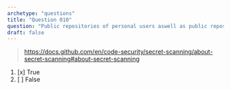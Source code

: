 ```yaml
---
archetype: "questions"
title: "Question 010"
question: "Public repositories of personal users aswell as public repositories owned by organizations can use secret scanning for free."
draft: false
---
```



> https://docs.github.com/en/code-security/secret-scanning/about-secret-scanning#about-secret-scanning
1. [x] True
1. [ ] False
